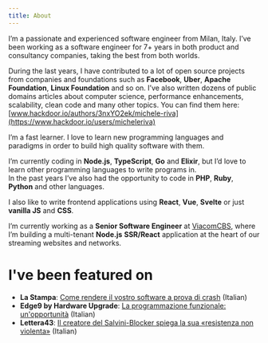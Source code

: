 ```yaml
---
title: About
---
```


I’m a passionate and experienced software engineer from Milan, Italy.
I’ve been working as a software engineer for 7+ years in both product and consultancy companies, taking the best from both worlds.

During the last years, I have contributed to a lot of open source projects from companies and foundations such as **Facebook**, **Uber**, **Apache Foundation**, **Linux Foundation** and so on.
I’ve also written dozens of public domains articles about computer science, performance enhancements, scalability, clean code and many other topics. You can find them here: [www.hackdoor.io/authors/3nxYO2ek/michele-riva](https://www.hackdoor.io/users/micheleriva)

I’m a fast learner. I love to learn new programming languages and paradigms in order to build high quality software with them.

I’m currently coding in **Node.js**, **TypeScript**, **Go** and **Elixir**, but I’d love to learn other programming languages to write programs in. \
In the past years I’ve also had the opportunity to code in **PHP**, **Ruby**, **Python** and other languages.

I also like to write frontend applications using **React**, **Vue**, **Svelte** or just **vanilla JS** and **CSS**.

I’m currently working as a **Senior Software Engineer** at [ViacomCBS](https://www.viacomcbs.com), where I’m building a multi-tenant **Node.js** **SSR/React** application at the heart of our streaming websites and networks.

# I've been featured on

- **La Stampa**: [Come rendere il vostro software a prova di crash](https://www.lastampa.it/tecnologia/news/2019/10/25/news/come-rendere-il-vostro-software-a-prova-di-crash-1.37787834) (Italian)
- **Edge9 by Hardware Upgrade**: [La programmazione funzionale: un'opportunità](https://edge9.hwupgrade.it/news/innovazione/la-programmazione-funzionale-un-opportunita-secondo-openmind_85315.html) (Italian)
- **Lettera43**: [Il creatore del Salvini-Blocker spiega la sua «resistenza non violenta»](https://www.lettera43.it/salvini-blocker-google-chrome-estensione-michele-riva) (Italian)